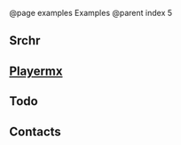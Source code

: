 @page examples Examples
@parent index 5

## Srchr

## [Playermx](https://github.com/jupiterjs/javascriptmvc/blob/master/tutorials/playermx.md)

## Todo

## Contacts
